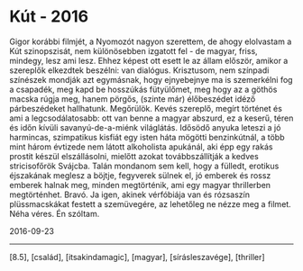 # Kút - 2016

Gigor korábbi filmjét, a Nyomozót nagyon szerettem, de ahogy elolvastam a Kút szinopszisát, nem különösebben izgatott fel - de magyar, friss, mindegy, lesz ami lesz. Ehhez képest ott esett le az állam először, amikor a szereplők elkezdtek beszélni: van dialógus. Krisztusom, nem színpadi színészek mondják azt egymásnak, hogy ejnyebejnye ma is szemerkélni fog a csapadék, meg kapd be hosszúkás fütyülőmet, meg hogy az a göthös macska rúgja meg, hanem pörgős, (szinte már) élőbeszédet idéző párbeszédeket hallhatunk. Megőrülök. Kevés szereplő, megírt történet és ami a legcsodálatosabb: ott van benne a magyar abszurd, ez a keserű, téren és időn kívüli savanyú-de-a-miénk világlátás. Idősödő anyuka leteszi a jó harmincas, szimpatikus kisfiát egy isten háta mögötti benzinkútnál, a több mint három évtizede nem látott alkoholista apukánál, aki épp egy rakás prostit készül elszállásolni, mielőtt azokat továbbszállítják a kedves stricisofőrök Svájcba. Talán mondanom sem kell, hogy a fülledt, erotikus éjszakának meglesz a böjtje, fegyverek sülnek el, jó emberek és rossz emberek halnak meg, minden megtörténik, ami egy magyar thrillerben megtörténhet. Bravó. Ja igen, akinek vérfóbiája van és rózsaszín plüssmacskákat festett a szemüvegére, az lehetőleg ne nézze meg a filmet. Néha véres. Én szóltam.

2016-09-23 

----

[8.5], [család], [itsakindamagic], [magyar], [sírásleszavége], [thriller]